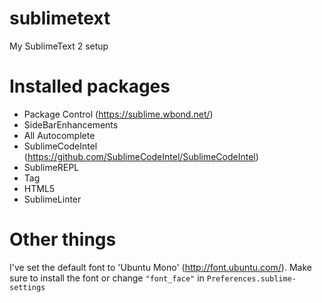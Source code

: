 sublimetext
===========

My SublimeText 2 setup

# Installed packages

- Package Control (https://sublime.wbond.net/)
- SideBarEnhancements
- All Autocomplete
- SublimeCodeIntel (https://github.com/SublimeCodeIntel/SublimeCodeIntel)
- SublimeREPL
- Tag
- HTML5
- SublimeLinter

# Other things
I've set the default font to 'Ubuntu Mono' (http://font.ubuntu.com/).
Make sure to install the font or change `"font_face"` in `Preferences.sublime-settings`
